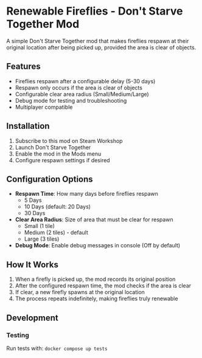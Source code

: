 # Renewable Fireflies - Don't Starve Together Mod

A simple Don't Starve Together mod that makes fireflies respawn at their original location after being picked up, provided the area is clear of objects.

## Features

- Fireflies respawn after a configurable delay (5-30 days)
- Respawn only occurs if the area is clear of objects
- Configurable clear area radius (Small/Medium/Large)
- Debug mode for testing and troubleshooting
- Multiplayer compatible

## Installation

1. Subscribe to this mod on Steam Workshop
2. Launch Don't Starve Together
3. Enable the mod in the Mods menu
4. Configure respawn settings if desired

## Configuration Options

- **Respawn Time**: How many days before fireflies respawn
  - 5 Days
  - 10 Days (default: 20 Days)
  - 30 Days
- **Clear Area Radius**: Size of area that must be clear for respawn
  - Small (1 tile)
  - Medium (2 tiles) - default
  - Large (3 tiles)
- **Debug Mode**: Enable debug messages in console (Off by default)

## How It Works

1. When a firefly is picked up, the mod records its original position
2. After the configured respawn time, the mod checks if the area is clear
3. If clear, a new firefly spawns at the original location
4. The process repeats indefinitely, making fireflies truly renewable

## Development

### Testing
Run tests with: `docker compose up tests`
